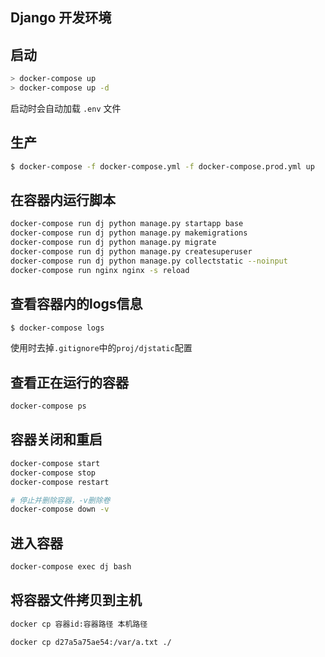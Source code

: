 ## Django 开发环境

## 启动
```sh
> docker-compose up
> docker-compose up -d
```

启动时会自动加载 `.env` 文件

## 生产
```sh
$ docker-compose -f docker-compose.yml -f docker-compose.prod.yml up
```

## 在容器内运行脚本
```sh
docker-compose run dj python manage.py startapp base
docker-compose run dj python manage.py makemigrations
docker-compose run dj python manage.py migrate
docker-compose run dj python manage.py createsuperuser
docker-compose run dj python manage.py collectstatic --noinput
docker-compose run nginx nginx -s reload
```

## 查看容器内的logs信息
```sh
$ docker-compose logs
```

使用时去掉`.gitignore`中的`proj/djstatic`配置

## 查看正在运行的容器
```sh
docker-compose ps
```

## 容器关闭和重启
```sh
docker-compose start 
docker-compose stop 
docker-compose restart 

# 停止并删除容器，-v删除卷
docker-compose down -v 
```

## 进入容器
```sh
docker-compose exec dj bash
```

## 将容器文件拷贝到主机
```sh
docker cp 容器id:容器路径 本机路径

docker cp d27a5a75ae54:/var/a.txt ./
```